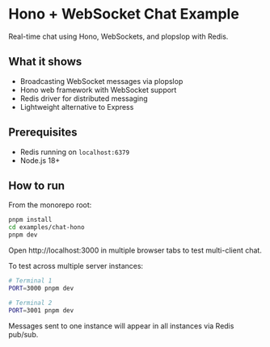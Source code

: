 # Hono + WebSocket Chat Example

Real-time chat using Hono, WebSockets, and plopslop with Redis.

## What it shows

- Broadcasting WebSocket messages via plopslop
- Hono web framework with WebSocket support
- Redis driver for distributed messaging
- Lightweight alternative to Express

## Prerequisites

- Redis running on `localhost:6379`
- Node.js 18+

## How to run

From the monorepo root:

```bash
pnpm install
cd examples/chat-hono
pnpm dev
```

Open http://localhost:3000 in multiple browser tabs to test multi-client chat.

To test across multiple server instances:
```bash
# Terminal 1
PORT=3000 pnpm dev

# Terminal 2
PORT=3001 pnpm dev
```

Messages sent to one instance will appear in all instances via Redis pub/sub.
